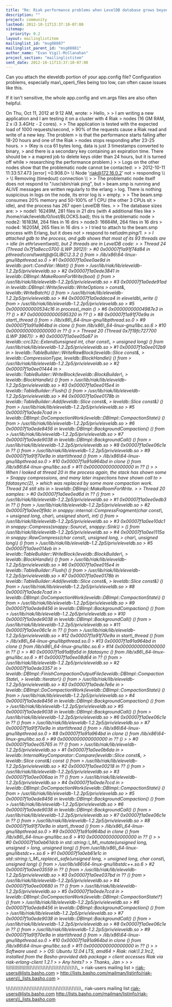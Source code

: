 ```yaml
---
title: "Re: Riak performance problems when LevelDB database grows beyond 16GB"
description: ""
project: community
lastmod: 2012-10-11T13:37:10-07:00
sitemap:
  priority: 0.2
layout: mailinglistitem
mailinglist_id: "msg08887"
mailinglist_parent_id: "msg08881"
author_name: "Evan Vigil-McClanahan"
project_section: "mailinglistitem"
sent_date: 2012-10-11T13:37:10-07:00
---
```



Can you attach the eleveldb portion of your app.config file?
Configuration problems, especially max\\_open\\_files being too low, can
often cause issues like this.

If it isn't sensitive, the whole app.config and vm.args files are also
often helpful.

On Thu, Oct 11, 2012 at 9:12 AM,  wrote:
&gt; Hello,
&gt;
&gt; I am writing a new application and I am testing it on a cluster with 4 Riak
&gt; nodes (16 GM RAM, 2 x i3 3.4GHz - 2 cores).
&gt;
&gt; The application is tested with the expected load of 1000 requests/second,
&gt; 90% of the requests cause a Riak read and write of a new key. The problem
&gt; is that the performance starts falling after 18-20 hours and one of the Riak
&gt; nodes stops responding after 23-25 hours.
&gt;
&gt; (Key is cca 61 bytes long, data is just 3 timestamps converted to binary,
&gt; and there is a secondary key containing an expiration time. There should be
&gt; a mapred job to delete keys older than 24 hours, but it is turned off while
&gt; researching the performance problem.)
&gt;
&gt; Logs on the other nodes show that the problematic node cannot be contacted:
&gt;
&gt; 2012-10-11 11:33:57.473 [error] &lt;0.908.0&gt; \\*\\* Node 'riak@172.16.0.2' not
&gt; responding \\*\\*
&gt; \\*\\* Removing (timedout) connection \\*\\*
&gt;
&gt; The problematic node itself does not respond to "/usr/sbin/riak ping", but
&gt; beam.smp is running and ALIVE messages are written regularly to the erlang
&gt; log. There is nothing suspicious in logs on the node, its error log is
&gt; empty.
&gt;
&gt; The beam.smp consumes 20% memory and 50-100% of 1 CPU (the other 3 CPUs sit
&gt; idle), and the process has 267 open LevelDB files.
&gt;
&gt; The database sizes are:
&gt;
&gt; node1: 16249M, 281 files in 21 dirs (with 4 additional files like
&gt; /home/riak/leveldb/0/lost/BLOCKS.bad); this is the problematic node
&gt; node2: 16183M, 264 files in 16 dirs
&gt; node3: 16664M, 264 files in 16 dirs
&gt; node4: 16205M, 265 files in 16 dirs
&gt;
&gt; I tried to attach to the beam.smp process with Erlang, but it does not
&gt; respond to net\\_adm:ping/1.
&gt;
&gt; I attached gdb to the process, and gdb shows that most of its 93 threads are
&gt; idle (in ethr\\_event\\_wait), but 2 threads are in LevelDB code:
&gt;
&gt; Thread 24 (Thread 0x7f1a8ecc0700 (LWP 3912)):
&gt; #0 0x00007f1a91f74d84 in pthread\\_cond\\_wait@@GLIBC\\_2.3.2 () from
&gt; /lib/x86\\_64-linux-gnu/libpthread.so.0
&gt; #1 0x00007f1a0ee0ae9d in leveldb::port::CondVar::Wait() () from
&gt; /usr/lib/riak/lib/eleveldb-1.2.2p5/priv/eleveldb.so
&gt; #2 0x00007f1a0ede3841 in leveldb::DBImpl::MakeRoomForWrite(bool) () from
&gt; /usr/lib/riak/lib/eleveldb-1.2.2p5/priv/eleveldb.so
&gt; #3 0x00007f1a0ede91ad in leveldb::DBImpl::Write(leveldb::WriteOptions
&gt; const&, leveldb::WriteBatch\\*) () from
&gt; /usr/lib/riak/lib/eleveldb-1.2.2p5/priv/eleveldb.so
&gt; #4 0x00007f1a0eddeca4 in eleveldb\\_write () from
&gt; /usr/lib/riak/lib/eleveldb-1.2.2p5/priv/eleveldb.so
&gt; #5 0x0000000000534c16 in process\\_main ()
&gt; #6 0x00000000004987e3 in ?? ()
&gt; #7 0x0000000000595320 in ?? ()
&gt; #8 0x00007f1a91f70e9a in start\\_thread () from
&gt; /lib/x86\\_64-linux-gnu/libpthread.so.0
&gt; #9 0x00007f1a91a964bd in clone () from /lib/x86\\_64-linux-gnu/libc.so.6
&gt; #10 0x0000000000000000 in ?? ()
&gt;
&gt; Thread 20 (Thread 0x7f19fc727700 (LWP 3967)):
&gt; #0 0x00007f1a0ee05a67 in leveldb::crc32c::Extend(unsigned int, char const\\*,
&gt; unsigned long) () from /usr/lib/riak/lib/eleveldb-1.2.2p5/priv/eleveldb.so
&gt; #1 0x00007f1a0ee012b9 in
&gt; leveldb::TableBuilder::WriteRawBlock(leveldb::Slice const&,
&gt; leveldb::CompressionType, leveldb::BlockHandle\\*) () from
&gt; /usr/lib/riak/lib/eleveldb-1.2.2p5/priv/eleveldb.so
&gt; #2 0x00007f1a0ee01444 in
&gt; leveldb::TableBuilder::WriteBlock(leveldb::BlockBuilder\\*,
&gt; leveldb::BlockHandle\\*) () from
&gt; /usr/lib/riak/lib/eleveldb-1.2.2p5/priv/eleveldb.so
&gt; #3 0x00007f1a0ee015e4 in leveldb::TableBuilder::Flush() () from
&gt; /usr/lib/riak/lib/eleveldb-1.2.2p5/priv/eleveldb.so
&gt; #4 0x00007f1a0ee0178b in leveldb::TableBuilder::Add(leveldb::Slice const&,
&gt; leveldb::Slice const&) () from
&gt; /usr/lib/riak/lib/eleveldb-1.2.2p5/priv/eleveldb.so
&gt; #5 0x00007f1a0ede7cad in
&gt; leveldb::DBImpl::DoCompactionWork(leveldb::DBImpl::CompactionState\\*) () from
&gt; /usr/lib/riak/lib/eleveldb-1.2.2p5/priv/eleveldb.so
&gt; #6 0x00007f1a0ede8456 in leveldb::DBImpl::BackgroundCompaction() () from
&gt; /usr/lib/riak/lib/eleveldb-1.2.2p5/priv/eleveldb.so
&gt; #7 0x00007f1a0ede9038 in leveldb::DBImpl::BackgroundCall() () from
&gt; /usr/lib/riak/lib/eleveldb-1.2.2p5/priv/eleveldb.so
&gt; #8 0x00007f1a0ee06c1e in ?? () from
&gt; /usr/lib/riak/lib/eleveldb-1.2.2p5/priv/eleveldb.so
&gt; #9 0x00007f1a91f70e9a in start\\_thread () from
&gt; /lib/x86\\_64-linux-gnu/libpthread.so.0
&gt; #10 0x00007f1a91a964bd in clone () from /lib/x86\\_64-linux-gnu/libc.so.6
&gt; #11 0x0000000000000000 in ?? ()
&gt;
&gt; When I looked at thread 20 in the process again, the stack has shown some
&gt; Snappy compressions, and many later inspections have shown call to
&gt; fdatasync(2),
&gt; which was replaced by some more compaction work. Thread 24 still sits in
&gt; leveldb::DBImpl::MakeRoomForWrite.
&gt;
&gt; Thread 20 samples:
&gt; #0 0x00007f1a0ee0ed6d in ?? () from
&gt; /usr/lib/riak/lib/eleveldb-1.2.2p5/priv/eleveldb.so
&gt; #1 0x00007f1a0ee0edb3 in ?? () from
&gt; /usr/lib/riak/lib/eleveldb-1.2.2p5/priv/eleveldb.so
&gt; #2 0x00007f1a0ee0f9dc in snappy::internal::CompressFragment(char const\\*,
&gt; unsigned long, char\\*, unsigned short\\*, int) () from
&gt; /usr/lib/riak/lib/eleveldb-1.2.2p5/priv/eleveldb.so
&gt; #3 0x00007f1a0ee10dc1 in snappy::Compress(snappy::Source\\*, snappy::Sink\\*)
&gt; () from /usr/lib/riak/lib/eleveldb-1.2.2p5/priv/eleveldb.so
&gt; #4 0x00007f1a0ee1115a in snappy::RawCompress(char const\\*, unsigned long,
&gt; char\\*, unsigned long\\*) () from
&gt; /usr/lib/riak/lib/eleveldb-1.2.2p5/priv/eleveldb.so
&gt; #5 0x00007f1a0ee014eb in
&gt; leveldb::TableBuilder::WriteBlock(leveldb::BlockBuilder\\*,
&gt; leveldb::BlockHandle\\*) () from
&gt; /usr/lib/riak/lib/eleveldb-1.2.2p5/priv/eleveldb.so
&gt; #6 0x00007f1a0ee015e4 in leveldb::TableBuilder::Flush() () from
&gt; /usr/lib/riak/lib/eleveldb-1.2.2p5/priv/eleveldb.so
&gt; #7 0x00007f1a0ee0178b in leveldb::TableBuilder::Add(leveldb::Slice const&,
&gt; leveldb::Slice const&) () from
&gt; /usr/lib/riak/lib/eleveldb-1.2.2p5/priv/eleveldb.so
&gt; #8 0x00007f1a0ede7cad in
&gt; leveldb::DBImpl::DoCompactionWork(leveldb::DBImpl::CompactionState\\*) () from
&gt; /usr/lib/riak/lib/eleveldb-1.2.2p5/priv/eleveldb.so
&gt; #9 0x00007f1a0ede8456 in leveldb::DBImpl::BackgroundCompaction() () from
&gt; /usr/lib/riak/lib/eleveldb-1.2.2p5/priv/eleveldb.so
&gt; #10 0x00007f1a0ede9038 in leveldb::DBImpl::BackgroundCall() () from
&gt; /usr/lib/riak/lib/eleveldb-1.2.2p5/priv/eleveldb.so
&gt; #11 0x00007f1a0ee06c1e in ?? () from
&gt; /usr/lib/riak/lib/eleveldb-1.2.2p5/priv/eleveldb.so
&gt; #12 0x00007f1a91f70e9a in start\\_thread () from
&gt; /lib/x86\\_64-linux-gnu/libpthread.so.0
&gt; #13 0x00007f1a91a964bd in clone () from /lib/x86\\_64-linux-gnu/libc.so.6
&gt; #14 0x0000000000000000 in ?? ()
&gt;
&gt; #0 0x00007f1a91a8fa5d in fdatasync () from /lib/x86\\_64-linux-gnu/libc.so.6
&gt; #1 0x00007f1a0ee08d64 in ?? () from
&gt; /usr/lib/riak/lib/eleveldb-1.2.2p5/priv/eleveldb.so
&gt; #2 0x00007f1a0ede3357 in
&gt; leveldb::DBImpl::FinishCompactionOutputFile(leveldb::DBImpl::CompactionState\\*,
&gt; leveldb::Iterator\\*) () from
&gt; /usr/lib/riak/lib/eleveldb-1.2.2p5/priv/eleveldb.so
&gt; #3 0x00007f1a0ede7e6e in
&gt; leveldb::DBImpl::DoCompactionWork(leveldb::DBImpl::CompactionState\\*) () from
&gt; /usr/lib/riak/lib/eleveldb-1.2.2p5/priv/eleveldb.so
&gt; #4 0x00007f1a0ede8456 in leveldb::DBImpl::BackgroundCompaction() () from
&gt; /usr/lib/riak/lib/eleveldb-1.2.2p5/priv/eleveldb.so
&gt; #5 0x00007f1a0ede9038 in leveldb::DBImpl::BackgroundCall() () from
&gt; /usr/lib/riak/lib/eleveldb-1.2.2p5/priv/eleveldb.so
&gt; #6 0x00007f1a0ee06c1e in ?? () from
&gt; /usr/lib/riak/lib/eleveldb-1.2.2p5/priv/eleveldb.so
&gt; #7 0x00007f1a91f70e9a in start\\_thread () from
&gt; /lib/x86\\_64-linux-gnu/libpthread.so.0
&gt; #8 0x00007f1a91a964bd in clone () from /lib/x86\\_64-linux-gnu/libc.so.6
&gt; #9 0x0000000000000000 in ?? ()
&gt;
&gt; #0 0x00007f1a0ee05765 in ?? () from
&gt; /usr/lib/riak/lib/eleveldb-1.2.2p5/priv/eleveldb.so
&gt; #1 0x00007f1a0ee0b6da in
&gt; leveldb::InternalKeyComparator::Compare(leveldb::Slice const&,
&gt; leveldb::Slice const&) const () from
&gt; /usr/lib/riak/lib/eleveldb-1.2.2p5/priv/eleveldb.so
&gt; #2 0x00007f1a0ee00218 in ?? () from
&gt; /usr/lib/riak/lib/eleveldb-1.2.2p5/priv/eleveldb.so
&gt; #3 0x00007f1a0ee006aa in ?? () from
&gt; /usr/lib/riak/lib/eleveldb-1.2.2p5/priv/eleveldb.so
&gt; #4 0x00007f1a0ede7ccd in
&gt; leveldb::DBImpl::DoCompactionWork(leveldb::DBImpl::CompactionState\\*) () from
&gt; /usr/lib/riak/lib/eleveldb-1.2.2p5/priv/eleveldb.so
&gt; #5 0x00007f1a0ede8456 in leveldb::DBImpl::BackgroundCompaction() () from
&gt; /usr/lib/riak/lib/eleveldb-1.2.2p5/priv/eleveldb.so
&gt; #6 0x00007f1a0ede9038 in leveldb::DBImpl::BackgroundCall() () from
&gt; /usr/lib/riak/lib/eleveldb-1.2.2p5/priv/eleveldb.so
&gt; #7 0x00007f1a0ee06c1e in ?? () from
&gt; /usr/lib/riak/lib/eleveldb-1.2.2p5/priv/eleveldb.so
&gt; #8 0x00007f1a91f70e9a in start\\_thread () from
&gt; /lib/x86\\_64-linux-gnu/libpthread.so.0
&gt; #9 0x00007f1a91a964bd in clone () from /lib/x86\\_64-linux-gnu/libc.so.6
&gt; #10 0x0000000000000000 in ?? ()
&gt;
&gt; #0 0x00007f1a0eb61dcb in std::string::\\_M\\_mutate(unsigned long, unsigned
&gt; long, unsigned long) () from /usr/lib/x86\\_64-linux-gnu/libstdc++.so.6
&gt; #1 0x00007f1a0eb61e1c in std::string::\\_M\\_replace\\_safe(unsigned long,
&gt; unsigned long, char const\\*, unsigned long) () from
&gt; /usr/lib/x86\\_64-linux-gnu/libstdc++.so.6
&gt; #2 0x00007f1a0ee03559 in ?? () from
&gt; /usr/lib/riak/lib/eleveldb-1.2.2p5/priv/eleveldb.so
&gt; #3 0x00007f1a0ee037bd in ?? () from
&gt; /usr/lib/riak/lib/eleveldb-1.2.2p5/priv/eleveldb.so
&gt; #4 0x00007f1a0ee00680 in ?? () from
&gt; /usr/lib/riak/lib/eleveldb-1.2.2p5/priv/eleveldb.so
&gt; #5 0x00007f1a0ede7ccd in
&gt; leveldb::DBImpl::DoCompactionWork(leveldb::DBImpl::CompactionState\\*) () from
&gt; /usr/lib/riak/lib/eleveldb-1.2.2p5/priv/eleveldb.so
&gt; #6 0x00007f1a0ede8456 in leveldb::DBImpl::BackgroundCompaction() () from
&gt; /usr/lib/riak/lib/eleveldb-1.2.2p5/priv/eleveldb.so
&gt; #7 0x00007f1a0ede9038 in leveldb::DBImpl::BackgroundCall() () from
&gt; /usr/lib/riak/lib/eleveldb-1.2.2p5/priv/eleveldb.so
&gt; #8 0x00007f1a0ee06c1e in ?? () from
&gt; /usr/lib/riak/lib/eleveldb-1.2.2p5/priv/eleveldb.so
&gt; #9 0x00007f1a91f70e9a in start\\_thread () from
&gt; /lib/x86\\_64-linux-gnu/libpthread.so.0
&gt; #10 0x00007f1a91a964bd in clone () from /lib/x86\\_64-linux-gnu/libc.so.6
&gt; #11 0x0000000000000000 in ?? ()
&gt;
&gt; Software used:
&gt;
&gt; OS: Ubuntu 12.04 LTS, amd64
&gt; Riak: riak\\_1.2.1rc2, installed from the Basho-provided deb package
&gt; client accesses Riak via riak-erlang-client 1.2.1
&gt;
&gt; Any hints?
&gt;
&gt; Thanks, Jan
&gt;
&gt;
&gt; \\_\\_\\_\\_\\_\\_\\_\\_\\_\\_\\_\\_\\_\\_\\_\\_\\_\\_\\_\\_\\_\\_\\_\\_\\_\\_\\_\\_\\_\\_\\_\\_\\_\\_\\_\\_\\_\\_\\_\\_\\_\\_\\_\\_\\_\\_\\_
&gt; riak-users mailing list
&gt; riak-users@lists.basho.com
&gt; http://lists.basho.com/mailman/listinfo/riak-users\\_lists.basho.com
&gt;

\\_\\_\\_\\_\\_\\_\\_\\_\\_\\_\\_\\_\\_\\_\\_\\_\\_\\_\\_\\_\\_\\_\\_\\_\\_\\_\\_\\_\\_\\_\\_\\_\\_\\_\\_\\_\\_\\_\\_\\_\\_\\_\\_\\_\\_\\_\\_
riak-users mailing list
riak-users@lists.basho.com
http://lists.basho.com/mailman/listinfo/riak-users\\_lists.basho.com

